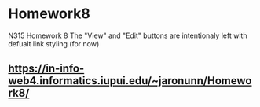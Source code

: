 # Homework8
 N315 Homework 8
 The "View" and "Edit" buttons are intentionaly left with defualt link styling (for now)

## https://in-info-web4.informatics.iupui.edu/~jaronunn/Homework8/
